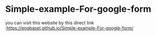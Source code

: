 # Simple-example-For-google-form

you can visit this website by this direct link :https://engbasel.github.io/Simple-example-For-google-form/
